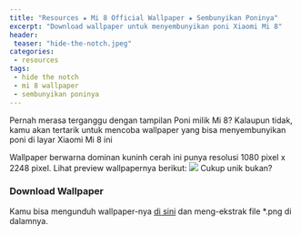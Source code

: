 ```yaml
---
title: "Resources ★ Mi 8 Official Wallpaper ★ Sembunyikan Poninya"
excerpt: "Download wallpaper untuk menyembunyikan poni Xiaomi Mi 8"
header:
 teaser: "hide-the-notch.jpeg"
categories:
 - resources
tags:
 - hide the notch
 - mi 8 wallpaper
 - sembunyikan poninya
---
```

Pernah merasa terganggu dengan tampilan Poni milik Mi 8? Kalaupun tidak, kamu akan tertarik untuk mencoba wallpaper yang bisa menyembunyikan poni di layar Xiaomi Mi 8 ini

Wallpaper berwarna dominan kuninh cerah ini punya resolusi 1080 pixel x 2248 pixel. Lihat preview wallpapernya berikut:
![](hide-the-notch.jpeg)
Cukup unik bukan?

### Download Wallpaper

Kamu bisa mengunduh wallpaper-nya [di sini](/dl/mega?hash=!89snUCBA!LA53hqIcI9doNiGebD7kbKr0B09ykql3JpaRoscqqtQ&size=183KB&name=Mi8_Official_Wallpaper.zip) dan meng-ekstrak file *.png di dalamnya.
